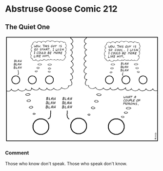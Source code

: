 # Abstruse Goose Comic 212
## The Quiet One

![image](those_who_know.png)
### Comment
Those who know don't speak. Those who speak don't know.
